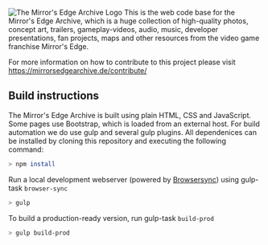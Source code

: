 ![The Mirror's Edge Archive Logo](https://puu.sh/B1GW8.svg")
This is the web code base for the Mirror's Edge Archive, which is a huge collection of high-quality photos, concept art, trailers, gameplay-videos, audio, music, developer presentations, fan projects, maps and other resources from the video game franchise Mirror's Edge.

For more information on how to contribute to this project please visit https://mirrorsedgearchive.de/contribute/

## Build instructions

The Mirror's Edge Archive is built using plain HTML, CSS and JavaScript. Some pages use Bootstrap, which is loaded from an external host.
For build automation we do use gulp and several gulp plugins. All dependenices can be installed by cloning this repository and executing the following command:

```sh
> npm install
```

Run a local development webserver (powered by [Browsersync](https://browsersync.io/)) using gulp-task `browser-sync`

```sh
> gulp
```

To build a production-ready version, run gulp-task `build-prod`

```sh
> gulp build-prod
```

